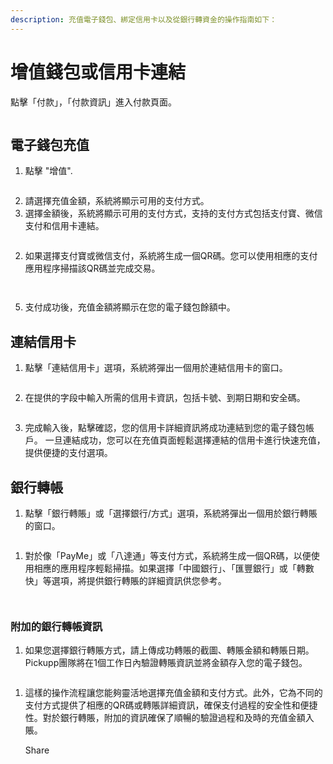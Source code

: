 ```yaml
---
description: 充值電子錢包、綁定信用卡以及從銀行轉資金的操作指南如下：
---
```


# 增值錢包或信用卡連結

點擊「付款」，「付款資訊」進入付款頁面。

<figure><img src="../.gitbook/assets/Screenshot 2024-04-10 at 17.55.15.png" alt=""><figcaption></figcaption></figure>

## 電子錢包充值

1. 點擊 "增值".

<figure><img src="../.gitbook/assets/Screenshot 2024-04-10 at 17.55.53.png" alt=""><figcaption></figcaption></figure>

2. 請選擇充值金額，系統將顯示可用的支付方式。
3. 選擇金額後，系統將顯示可用的支付方式，支持的支付方式包括支付寶、微信支付和信用卡連結。

<figure><img src="../.gitbook/assets/Screenshot 2024-04-10 at 17.56.55.png" alt=""><figcaption></figcaption></figure>

2. 如果選擇支付寶或微信支付，系統將生成一個QR碼。您可以使用相應的支付應用程序掃描該QR碼並完成交易。



<figure><img src="../.gitbook/assets/32.png" alt=""><figcaption></figcaption></figure>

<figure><img src="../.gitbook/assets/Screenshot 2024-04-10 at 17.57.51 (2).png" alt=""><figcaption></figcaption></figure>

5. 支付成功後，充值金額將顯示在您的電子錢包餘額中。

## 連結信用卡

1. 點擊「連結信用卡」選項，系統將彈出一個用於連結信用卡的窗口。

<figure><img src="../.gitbook/assets/Screenshot 2024-04-10 at 18.00.51.png" alt=""><figcaption></figcaption></figure>

2. 在提供的字段中輸入所需的信用卡資訊，包括卡號、到期日期和安全碼。

<figure><img src="../.gitbook/assets/Screenshot 2024-04-10 at 18.01.00 (1).png" alt=""><figcaption></figcaption></figure>

3. 完成輸入後，點擊確認，您的信用卡詳細資訊將成功連結到您的電子錢包帳戶。 一旦連結成功，您可以在充值頁面輕鬆選擇連結的信用卡進行快速充值，提供便捷的支付選項。

## &#x20;銀行轉帳

1. 點擊「銀行轉賬」或「選擇銀行/方式」選項，系統將彈出一個用於銀行轉賬的窗口。

<figure><img src="../.gitbook/assets/Screenshot 2024-04-10 at 18.02.04.png" alt=""><figcaption></figcaption></figure>

1. 對於像「PayMe」或「八達通」等支付方式，系統將生成一個QR碼，以便使用相應的應用程序輕鬆掃描。如果選擇「中國銀行」、「匯豐銀行」或「轉數快」等選項，將提供銀行轉賬的詳細資訊供您參考。

<div><figure><img src="../.gitbook/assets/Screenshot 2024-04-10 at 18.02.42.png" alt=""><figcaption></figcaption></figure> <figure><img src="../.gitbook/assets/Screenshot 2024-04-10 at 18.02.51.png" alt=""><figcaption></figcaption></figure></div>

### 附加的銀行轉帳資訊

1. 如果您選擇銀行轉賬方式，請上傳成功轉賬的截圖、轉賬金額和轉賬日期。Pickupp團隊將在1個工作日內驗證轉賬資訊並將金額存入您的電子錢包。

<figure><img src="../.gitbook/assets/Screenshot 2024-04-10 at 18.03.29.png" alt=""><figcaption></figcaption></figure>

1.  這樣的操作流程讓您能夠靈活地選擇充值金額和支付方式。此外，它為不同的支付方式提供了相應的QR碼或轉賬詳細資訊，確保支付過程的安全性和便捷性。對於銀行轉賬，附加的資訊確保了順暢的驗證過程和及時的充值金額入賬。

    Share
